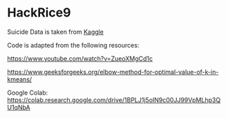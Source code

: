 # HackRice9

Suicide Data is taken from [Kaggle](https://www.kaggle.com/russellyates88/suicide-rates-overview-1985-to-2016?fbclid=IwAR3oSWq3YoN68y0p_HUEDdy1FYPukd6FCEOZ8VmC3KkCIuZ0waOkP1rClaQ)

Code is adapted from the following resources: 

https://www.youtube.com/watch?v=ZueoXMgCd1c

https://www.geeksforgeeks.org/elbow-method-for-optimal-value-of-k-in-kmeans/

Google Colab: https://colab.research.google.com/drive/1BPLJ1j5oIN9c00JJ99VpMLhp3QU1qNbA
